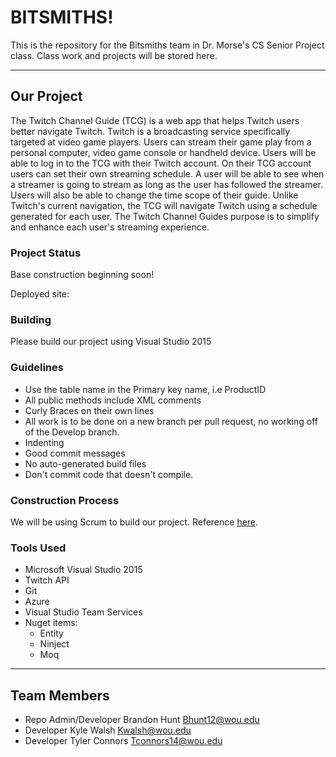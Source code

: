 # BITSMITHS!

This is the repository for the Bitsmiths team in Dr. Morse's CS Senior Project class.
Class work and projects will be stored here. 

* * *

## Our Project
The Twitch Channel Guide (TCG) is a web app that helps Twitch users better navigate Twitch. Twitch is a broadcasting service specifically targeted at video game players. Users can stream their game play from a personal computer, video game console or handheld device. Users will be able to log in to the TCG with their Twitch account. On their TCG account users can set their own streaming schedule. A user will be able to see when a streamer is going to stream as long as the user has followed the streamer. Users will also  be able to change the time scope of their guide. Unlike Twitch's current navigation, the TCG will navigate Twitch using a schedule generated for each user. The Twitch Channel Guides purpose is to simplify and enhance each user's streaming experience.

### Project Status
Base construction beginning soon!

Deployed site:

### Building
Please build our project using Visual Studio 2015

### Guidelines
* Use the table name in the Primary key name, i.e ProductID
* All public methods include XML comments
* Curly Braces on their own lines
* All work is to be done on a new branch per pull request, no working off of the Develop branch.
* Indenting
* Good commit messages
* No auto-generated build files
* Don't commit code that doesn't compile.

### Construction Process
We will be using Scrum to build our project. Reference [here](http://scrumreferencecard.com/ScrumReferenceCard.pdf).

### Tools Used
* Microsoft Visual Studio 2015
* Twitch API
* Git
* Azure
* Visual Studio Team Services
* Nuget items:
    * Entity
    * Ninject
    * Moq
    

* * *

## Team Members
* Repo Admin/Developer Brandon Hunt Bhunt12@wou.edu
* Developer Kyle Walsh Kwalsh@wou.edu
* Developer Tyler Connors Tconnors14@wou.edu
